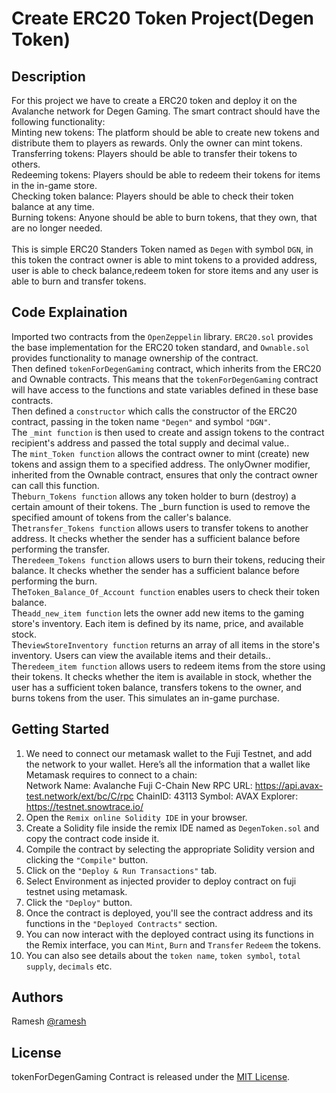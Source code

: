# Create ERC20 Token Project(Degen Token)

## Description
For this project we have to create a ERC20 token and deploy it on the Avalanche network for Degen Gaming. The smart contract should have the following functionality:<br/>
Minting new tokens: The platform should be able to create new tokens and distribute them to players as rewards. Only the owner can mint tokens.<br/>
Transferring tokens: Players should be able to transfer their tokens to others.<br/>
Redeeming tokens: Players should be able to redeem their tokens for items in the in-game store.<br/>
Checking token balance: Players should be able to check their token balance at any time.<br/>
Burning tokens: Anyone should be able to burn tokens, that they own, that are no longer needed.<br/>
<br/>
This is simple ERC20 Standers Token named as `Degen` with symbol `DGN`, in this token the contract owner is able to mint tokens to a provided address, user is able to check balance,redeem token for store items and any user is able to burn and transfer tokens.

## Code Explaination
Imported two contracts from the `OpenZeppelin` library. `ERC20.sol` provides the base implementation for the ERC20 token standard, and `Ownable.sol` provides functionality to manage ownership of the contract.<br/>
Then defined `tokenForDegenGaming` contract, which inherits from the ERC20 and Ownable contracts. This means that the `tokenForDegenGaming` contract will have access to the functions and state variables defined in these base contracts.<br/>
Then defined a `constructor` which calls the constructor of the ERC20 contract, passing in the token name `"Degen"` and symbol `"DGN"`. <br/>
The `_mint function` is then used to create and assign tokens to the contract recipient's address and passed the total supply and decimal value..<br/>
The `mint_Token function` allows the contract owner to mint (create) new tokens and assign them to a specified address. The onlyOwner modifier, inherited from the Ownable contract, ensures that only the contract owner can call this function.<br/>
The`burn_Tokens function` allows any token holder to burn (destroy) a certain amount of their tokens. The _burn function is used to remove the specified amount of tokens from the caller's balance.<br/>
The`transfer_Tokens function` allows users to transfer tokens to another address. It checks whether the sender has a sufficient balance before performing the transfer.<br/>
The`redeem_Tokens function` allows users to burn their tokens, reducing their balance. It checks whether the sender has a sufficient balance before performing the burn.<br/>
The`Token_Balance_Of_Account function` enables users to check their token balance.<br/>
The`add_new_item function` lets the owner add new items to the gaming store's inventory. Each item is defined by its name, price, and available stock.<br/>
The`viewStoreInventory function` returns an array of all items in the store's inventory. Users can view the available items and their details..<br/>
The`redeem_item function` allows users to redeem items from the store using their tokens. It checks whether the item is available in stock, whether the user has a sufficient token balance, transfers tokens to the owner, and burns tokens from the user. This simulates an in-game purchase.<br/>


## Getting Started
1. We need to connect our metamask wallet to the Fuji Testnet, and add the network to your wallet. Here’s all the information that a wallet like Metamask requires to connect to a chain:<br/>
Network Name: Avalanche Fuji C-Chain New RPC URL: https://api.avax-test.network/ext/bc/C/rpc ChainID: 43113 Symbol: AVAX Explorer: https://testnet.snowtrace.io/
2. Open the `Remix online Solidity IDE` in your browser.
3. Create a Solidity file inside the remix IDE  named as `DegenToken.sol` and copy the contract code inside it.
4. Compile the contract by selecting the appropriate Solidity version and clicking the `"Compile"` button.
5. Click on the `"Deploy & Run Transactions"` tab.
6. Select Environment as injected provider to deploy contract on fuji testnet using metamask.
7. Click the `"Deploy"` button.
8. Once the contract is deployed, you'll see the contract address and its functions in the `"Deployed Contracts"` section.
9. You can now interact with the deployed contract using its functions in the Remix interface, you can `Mint`, `Burn` and `Transfer` `Redeem` the tokens.
10. You can also see details about the `token name`, `token symbol`, `total supply`, `decimals` etc.

## Authors
Ramesh 
[@ramesh](https://www.linkedin.com/in/sonusheorann/)

## License
tokenForDegenGaming Contract is released under the [MIT License](LICENSE).
